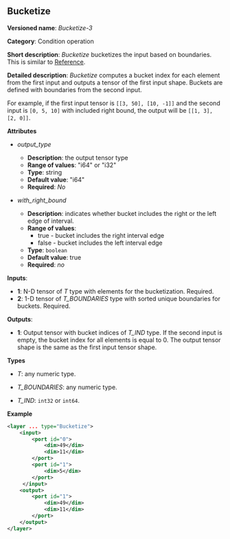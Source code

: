 ## Bucketize <a name="Bucketize"></a>

**Versioned name**: *Bucketize-3*

**Category**: Condition operation

**Short description**: *Bucketize* bucketizes the input based on boundaries. This is similar to [Reference](https://www.tensorflow.org/api_docs/cc/class/tensorflow/ops/bucketize).

**Detailed description**: *Bucketize* computes a bucket index for each element from the first input and outputs a tensor of the first input shape. Buckets are defined with boundaries from the second input.

For example, if the first input tensor is `[[3, 50], [10, -1]]` and the second input is `[0, 5, 10]` with included right bound, the output will be `[[1, 3], [2, 0]]`.

**Attributes**

* *output_type*

  * **Description**: the output tensor type
  * **Range of values**: "i64" or "i32"
  * **Type**: string
  * **Default value**: "i64"
  * **Required**: *No*

* *with_right_bound*

  * **Description**: indicates whether bucket includes the right or the left edge of interval.
  * **Range of values**:
    * true - bucket includes the right interval edge
    * false - bucket includes the left interval edge
  * **Type**: `boolean`
  * **Default value**: true 
  * **Required**: *no*

**Inputs**:

*   **1**: N-D tensor of *T* type with elements for the bucketization. Required.
*   **2**: 1-D tensor of *T_BOUNDARIES* type with sorted unique boundaries for buckets. Required.

**Outputs**:

*   **1**: Output tensor with bucket indices of *T_IND* type. If the second input is empty, the bucket index for all elements is equal to 0. The output tensor shape is the same as the first input tensor shape.

**Types**

* *T*: any numeric type.

* *T_BOUNDARIES*: any numeric type.

* *T_IND*: `int32` or `int64`.

**Example**

```xml
<layer ... type="Bucketize">
    <input>
        <port id="0">
            <dim>49</dim>
            <dim>11</dim>
        </port>
        <port id="1">
            <dim>5</dim>
        </port>
     </input>
    <output>
        <port id="1">
            <dim>49</dim>
            <dim>11</dim>
        </port>
    </output>
</layer>
```
